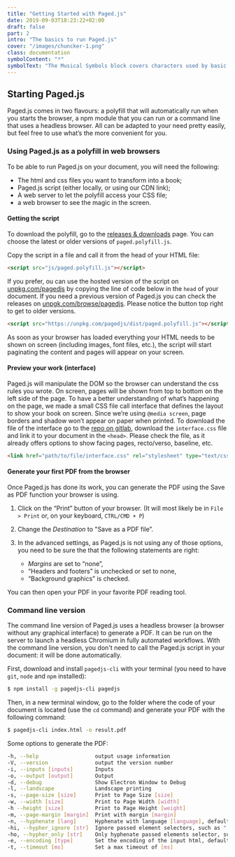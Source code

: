 ```yaml
---
title: "Getting Started with Paged.js"
date: 2019-09-03T18:23:22+02:00
draft: false
part: 2
intro: "The basics to run Paged.js"
cover: "/images/chuncker-1.png"
class: documentation
symbolContent: "𝄢"
symbolText: "The Musical Symbols block covers characters used by basic Western musical notation and its antecedents (mensural notation and plainsong - or Gregorian - notation). [Read More](https://decodeunicode.org/en/scripts/musical_symbols#musical_symbols)"
---
```


## Starting Paged.js

Paged.js comes in two flavours: a polyfill that will automatically run when you starts the browser, a npm module that you can run or a command line that uses a headless browser. All can be adapted to your need pretty easily, but feel free to use what’s the more convenient for you.

### Using Paged.js as a polyfill in web browsers

To be able to run Paged.js on your document, you will need the following:

- The html and css files you want to transform into a book;
- Paged.js script (either locally, or using our CDN link);
- A web server to let the polyfill access your CSS file;
- a web browser to see the magic in the screen.

#### Getting the script

To download the polyfill, go to the [releases & downloads](https://www.pagedjs.org/documentation/releases/) page. You can choose the latest or older versions of `paged.polyfill.js`.

Copy the script in a file and call it from the head of your HTML file:

```html
<script src="js/paged.polyfill.js"></script>
```

If you prefer, ou can use the hosted version of the script on [unpkg.com/pagedjs](https://unpkg.com/pagedjs) by copying the line of code below in the `head` of your document. If you need a previous version of Paged.js you can check the releases on [unpgk.com/browse/pagedjs](https://unpkg.com/browse/pagedjs/). Please notice the button top right to get to older versions.

```html
<script src="https://unpkg.com/pagedjs/dist/paged.polyfill.js"></script>
```

As soon as your browser has loaded everything your HTML needs to be shown on screen (including images, font files, etc.), the script will start paginating the content and pages will appear on your screen.

#### Preview your work (interface)

Paged.js will manipulate the DOM so the browser can understand the css rules you wrote. On screen, pages will be shown from top to bottom on the left side of the page. To have a better understanding of what’s happening on the page, we made a small CSS file call interface that defines the layout to show your book on screen. Since we’re using `@media screen`, page borders and shadow won’t appear on paper when printed. To download the file of the interface go to the [repo on gitlab](https://gitlab.coko.foundation/pagedjs/interface-polyfill), download the `interface.css` file and link it to your document in the `<head>`. Please check the file, as it already offers options to show facing pages, recto/verso, baseline, etc.

```html
<link href="path/to/file/interface.css" rel="stylesheet" type="text/css" />
```

#### Generate your first PDF from the browser

Once Paged.js has done its work, you can generate the PDF using the Save as PDF function your browser is using.

1. Click on the “Print” button of your browser. (It will most likely be in `File > Print` or, on your keyboard, `CTRL/CMD + P`)

2. Change the _Destination_ to "Save as a PDF file”.

3. In the advanced settings, as Paged.js is not using any of those options, you need to be sure the that the following statements are right:
   - _Margins_ are set to “none”,
   - “Headers and footers” is unchecked or set to none,
   - “Background graphics” is checked.

You can then open your PDF in your favorite PDF reading tool.

### Command line version

The command line version of Paged.js uses a headless browser (a browser without any graphical interface) to generate a PDF. It can be run on the server to launch a headless Chromium in fully automated workflows. With the command line version, you don't need to call the Paged.js script in your document: it will be done automatically.

First, download and install `pagedjs-cli` with your terminal (you need to have `git`, `node` and `npm` installed):

```bash
$ npm install -g pagedjs-cli pagedjs
```

Then, in a new terminal window, go to the folder where the code of your document is located (use the `cd` command) and generate your PDF with the following command:

```bash
$ pagedjs-cli index.html -o result.pdf
```

Some options to generate the PDF:

```bash
-h, --help                  output usage information
-V, --version               output the version number
-i, --inputs [inputs]       Inputs
-o, --output [output]       Output
-d, --debug                 Show Electron Window to Debug
-l, --landscape             Landscape printing
-s, --page-size [size]      Print to Page Size [size]
-w, --width [size]          Print to Page Width [width]
-h --height [size]          Print to Page Height [weight]
-m, --page-margin [margin]  Print with margin [margin]
-n, --hyphenate [lang]      Hyphenate with language [language], defaults to "en-us"
-hi, --hypher_ignore [str]  Ignore passed element selectors, such as ".class_to_ignore, h1"
-ho, --hypher_only [str]    Only hyphenate passed elements selector, such as ".hyphenate, aside"
-e, --encoding [type]       Set the encoding of the input html, defaults to "utf-8"
-t, --timeout [ms]          Set a max timeout of [ms]
```
